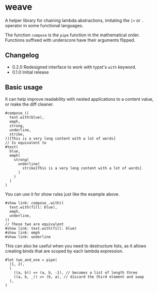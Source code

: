 # weave
A helper library for chaining lambda abstractions, imitating the `|>` or `.`
operator in some functional languages.

The function `compose` is the `pipe` function in the mathematical order.
Functions suffixed with underscore have their arguments flipped.

## Changelog
- 0.2.0 Redesigned interface to work with typst's `with` keyword.
- 0.1.0 Initial release

## Basic usage
It can help improve readability with nested applications to a content value, or
make the diff cleaner.
```typ
#compose_((
  text.with(blue),
  emph,
  strong,
  underline,
  strike,
))[This is a very long content with a lot of words]
// Is equivalent to
#text(
  blue,
  emph(
    strong(
      underline(
        strike[This is a very long content with a lot of words]
      )
    )
  )
)
```

You can use it for show rules just like the example above.
```typ
#show link: compose_.with((
  text.with(fill: blue),
  emph,
  underline,
))
// These two are equivalent
#show link: text.with(fill: blue)
#show link: emph
#show link: underline
```

This can also be useful when you need to destructure lists, as it allows creating binds that
are scoped by each lambda expression.
```typ
#let two_and_one = pipe(
  (1, 2),
  (
    ((a, b)) => (a, b, -1), // becomes a list of length three
    ((a, b, _)) => (b, a), // discard the third element and swap
  ),
)
```

